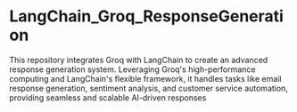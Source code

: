 # LangChain_Groq_ResponseGeneration
This repository integrates Groq with LangChain to create an advanced response generation system. Leveraging Groq's high-performance computing and LangChain's flexible framework, it handles tasks like email response generation, sentiment analysis, and customer service automation, providing seamless and scalable AI-driven responses
